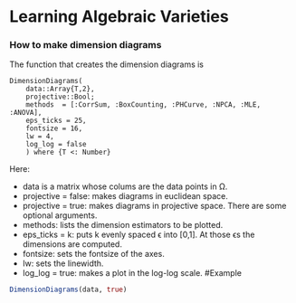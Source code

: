 # Learning Algebraic Varieties

### How to make dimension diagrams
The function that creates the dimension diagrams is
```@docs
DimensionDiagrams(
    data::Array{T,2},
    projective::Bool;
    methods  = [:CorrSum, :BoxCounting, :PHCurve, :NPCA, :MLE, :ANOVA],
    eps_ticks = 25,
    fontsize = 16,
    lw = 4,
    log_log = false
    ) where {T <: Number}
```
Here:
* data is a matrix whose colums are the data points in Ω.
* projective = false: makes diagrams in euclidean space.
* projective = true: makes diagrams in projective space.
There are some optional arguments.
* methods: lists the dimension estimators to be plotted.
* eps_ticks = k: puts k evenly spaced ϵ into [0,1]. At those ϵs the dimensions are computed.
* fontsize: sets the fontsize of the axes.
* lw: sets the linewidth.
* log_log = true: makes a plot in the log-log scale.
#Example
```julia
DimensionDiagrams(data, true)
```
